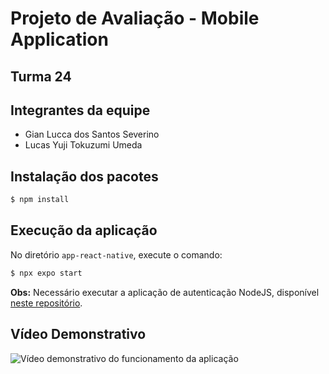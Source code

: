 # Projeto de Avaliação - Mobile Application
## Turma 24

## Integrantes da equipe
* Gian Lucca dos Santos Severino
* Lucas Yuji Tokuzumi Umeda


## Instalação dos pacotes 
```bash
$ npm install
```

## Execução da aplicação
No diretório `app-react-native`, execute o comando:
```bash
$ npx expo start
```
<b>Obs:</b> Necessário executar a aplicação de autenticação NodeJS, disponível [neste repositório](https://github.com/uedsonreis/authentication-nestjs/tree/main).

## Vídeo Demonstrativo
![Vídeo demonstrativo do funcionamento da aplicação](./docs_assets/Exemplo_Projeto.gif)